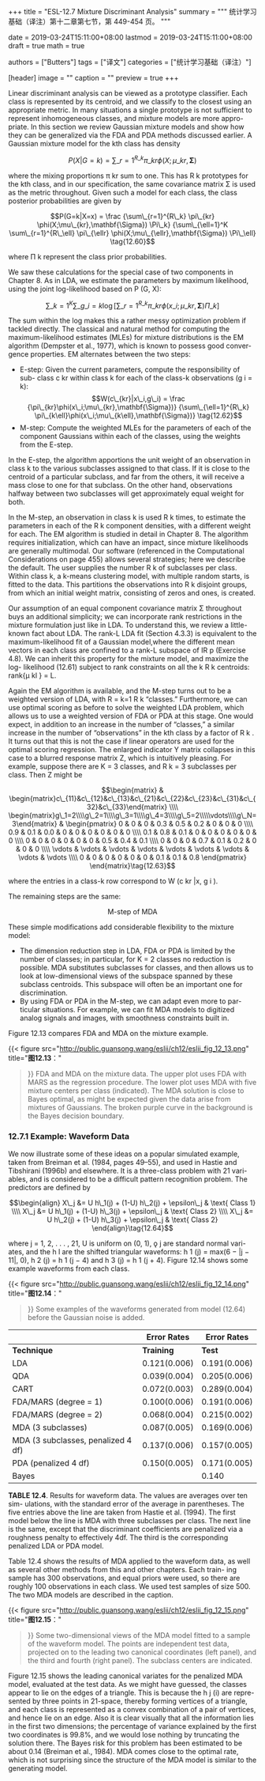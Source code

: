 +++
title = "ESL-12.7 Mixture Discriminant Analysis"
summary = """
统计学习基础（译注）第十二章第七节，第 449-454 页。
"""

date = 2019-03-24T15:11:00+08:00
lastmod = 2019-03-24T15:11:00+08:00
draft = true 
math = true

authors = ["Butters"]
tags = ["译文"]
categories = ["统计学习基础（译注）"]

[header]
image = ""
caption = ""
preview = true
+++

Linear discriminant analysis can be viewed as a prototype classifier. Each
class is represented by its centroid, and we classify to the closest using an
appropriate metric. In many situations a single prototype is not sufficient
to represent inhomogeneous classes, and mixture models are more appro-
priate. In this section we review Gaussian mixture models and show how
they can be generalized via the FDA and PDA methods discussed earlier.
A Gaussian mixture model for the kth class has density

$$P(X|G=k) = \sum\_{r=1}^{R\_k}
\pi\_{kr} \phi(X; \mu\_{kr}, \mathbf{\Sigma}) \tag{12.59}$$

where the mixing proportions π kr sum to one. This has R k prototypes for
the kth class, and in our specification, the same covariance matrix Σ is
used as the metric throughout. Given such a model for each class, the class
posterior probabilities are given by

$$P(G=k|X=x) = \frac
{\sum\_{r=1}^{R\_k} \pi\_{kr} \phi(X;\mu\_{kr},\mathbf{\Sigma}) \Pi\_k}
{\sum\_{\ell=1}^K \sum\_{r=1}^{R\_\ell}
\pi\_{\ellr} \phi(X;\mu\_{\ellr},\mathbf{\Sigma}) \Pi\_\ell}
\tag{12.60}$$

where Π k represent the class prior probabilities.

We saw these calculations for the special case of two components in
Chapter 8. As in LDA, we estimate the parameters by maximum likelihood,
using the joint log-likelihood based on P (G, X):

$$\sum\_{k=1}^K \sum\_{g\_i=k} \log \left[
\sum\_{r=1}^{R\_k} \pi\_{kr} \phi(x\_i;\mu\_{kr},\mathbf{\Sigma}) \Pi\_k
\right]\tag{12.61}$$

The sum within the log makes this a rather messy optimization problem
if tackled directly. The classical and natural method for computing the
maximum-likelihood estimates (MLEs) for mixture distributions is the EM
algorithm (Dempster et al., 1977), which is known to possess good conver-
gence properties. EM alternates between the two steps:

- E-step: Given the current parameters, compute the responsibility of sub-
class c kr within class k for each of the class-k observations (g i = k):
$$W(c\_{kr}|x\_i,g\_i) = \frac
{\pi\_{kr}\phi(x\_i;\mu\_{kr},\mathbf{\Sigma})}
{\sum\_{\ell=1}^{R\_k} \pi\_{k\ell}\phi(x\_i;\mu\_{k\ell},\mathbf{\Sigma})}
\tag{12.62}$$
- M-step: Compute the weighted MLEs for the parameters of each of the
component Gaussians within each of the classes, using the weights
from the E-step.

In the E-step, the algorithm apportions the unit weight of an observation
in class k to the various subclasses assigned to that class. If it is close to the
centroid of a particular subclass, and far from the others, it will receive a
mass close to one for that subclass. On the other hand, observations halfway
between two subclasses will get approximately equal weight for both.

In the M-step, an observation in class k is used R k times, to estimate the
parameters in each of the R k component densities, with a different weight
for each. The EM algorithm is studied in detail in Chapter 8. The algorithm
requires initialization, which can have an impact, since mixture likelihoods
are generally multimodal. Our software (referenced in the Computational
Considerations on page 455) allows several strategies; here we describe the
default. The user supplies the number R k of subclasses per class. Within
class k, a k-means clustering model, with multiple random starts, is fitted
to the data. This partitions the observations into R k disjoint groups, from
which an initial weight matrix, consisting of zeros and ones, is created.

Our assumption of an equal component covariance matrix Σ throughout
buys an additional simplicity; we can incorporate rank restrictions in the
mixture formulation just like in LDA. To understand this, we review a little-
known fact about LDA. The rank-L LDA fit (Section 4.3.3) is equivalent to
the maximum-likelihood fit of a Gaussian model,where the different mean
vectors in each class are confined to a rank-L subspace of IR p (Exercise 4.8).
We can inherit this property for the mixture model, and maximize the log-
likelihood (12.61) subject to rank constraints on all the k R k centroids:
rank{μ kl } = L.

Again the EM algorithm is available, and the M-step turns out to be
a weighted version of LDA, with R = k=1 R k “classes.” Furthermore,
we can use optimal scoring as before to solve the weighted LDA problem,
which allows us to use a weighted version of FDA or PDA at this stage.
One would expect, in addition to an increase in the number of “classes,” a
similar increase in the number of “observations” in the kth class by a factor
of R k . It turns out that this is not the case if linear operators are used for
the optimal scoring regression. The enlarged indicator Y matrix collapses
in this case to a blurred response matrix Z, which is intuitively pleasing.
For example, suppose there are K = 3 classes, and R k = 3 subclasses per
class. Then Z might be

$$\begin{matrix}
 & \begin{matrix}c\_{11}&c\_{12}&c\_{13}&c\_{21}&c\_{22}&c\_{23}&c\_{31}&c\_{32}&c\_{33}\end{matrix}
\\\\ \begin{matrix}g\_1=2\\\\g\_2=1\\\\g\_3=1\\\\g\_4=3\\\\g\_5=2\\\\\vdots\\\\g\_N=3\end{matrix}
& \begin{pmatrix}
  0 & 0 & 0 & 0.3 & 0.5 & 0.2 & 0 & 0 & 0
  \\\\ 0.9 & 0.1 & 0.0 & 0 & 0 & 0 & 0 & 0 & 0
  \\\\ 0.1 & 0.8 & 0.1 & 0 & 0 & 0 & 0 & 0 & 0
  \\\\ 0 & 0 & 0 & 0 & 0 & 0 & 0.5 & 0.4 & 0.1
  \\\\ 0 & 0 & 0 & 0.7 & 0.1 & 0.2 & 0 & 0 & 0
  \\\\ \vdots & \vdots & \vdots & \vdots & \vdots & \vdots & \vdots & \vdots & \vdots
  \\\\ 0 & 0 & 0 & 0 & 0 & 0 & 0.1 & 0.1 & 0.8
\end{pmatrix}
\end{matrix}\tag{12.63}$$

where the entries in a class-k row correspond to W (c kr |x, g i ).

The remaining steps are the same:

$$\text{M-step of MDA}$$

These simple modifications add considerable flexibility to the mixture
model:

- The dimension reduction step in LDA, FDA or PDA is limited by
the number of classes; in particular, for K = 2 classes no reduction is
possible. MDA substitutes subclasses for classes, and then allows us
to look at low-dimensional views of the subspace spanned by these
subclass centroids. This subspace will often be an important one for
discrimination.
- By using FDA or PDA in the M-step, we can adapt even more to par-
ticular situations. For example, we can fit MDA models to digitized
analog signals and images, with smoothness constraints built in.

Figure 12.13 compares FDA and MDA on the mixture example.

{{< figure
  src="http://public.guansong.wang/eslii/ch12/eslii_fig_12_13.png"
  title="**图12.13**："
>}}
FDA and MDA on the mixture data. The upper plot uses
FDA with MARS as the regression procedure. The lower plot uses MDA with
five mixture centers per class (indicated). The MDA solution is close to Bayes
optimal, as might be expected given the data arise from mixtures of Gaussians.
The broken purple curve in the background is the Bayes decision boundary.

### 12.7.1 Example: Waveform Data

We now illustrate some of these ideas on a popular simulated example,
taken from Breiman et al. (1984, pages 49–55), and used in Hastie and
Tibshirani (1996b) and elsewhere. It is a three-class problem with 21 vari-
ables, and is considered to be a difficult pattern recognition problem. The
predictors are defined by

$$\begin{align}
X\_j &= U h\_1(j) + (1-U) h\_2(j) + \epsilon\_j  & \text{ Class 1}
\\\\ X\_j &= U h\_1(j) + (1-U) h\_3(j) + \epsilon\_j  & \text{ Class 2}
\\\\ X\_j &= U h\_2(j) + (1-U) h\_3(j) + \epsilon\_j  & \text{ Class 2}
\end{align}\tag{12.64}$$

where j = 1, 2, . . . , 21, U is uniform on (0, 1), ǫ j are standard normal vari-
ates, and the h l are the shifted triangular waveforms: h 1 (j) = max(6 −
|j − 11|, 0), h 2 (j) = h 1 (j − 4) and h 3 (j) = h 1 (j + 4). Figure 12.14 shows
some example waveforms from each class.

{{< figure
  src="http://public.guansong.wang/eslii/ch12/eslii_fig_12_14.png"
  title="**图12.14**："
>}}
Some examples of the waveforms generated from model (12.64)
before the Gaussian noise is added.

|               |  Error Rates | Error Rates |
|---------------|--------------|-------------|
| **Technique** | **Training** | **Test**    |
| LDA                                | 0.121(0.006) | 0.191(0.006) |
| QDA                                | 0.039(0.004) | 0.205(0.006) |
| CART                               | 0.072(0.003) | 0.289(0.004) |
| FDA/MARS (degree = 1)              | 0.100(0.006) | 0.191(0.006) |
| FDA/MARS (degree = 2)              | 0.068(0.004) | 0.215(0.002) |
| MDA (3 subclasses)                 | 0.087(0.005) | 0.169(0.006) |
| MDA (3 subclasses, penalized 4 df) | 0.137(0.006) | 0.157(0.005) |
| PDA (penalized 4 df)               | 0.150(0.005) | 0.171(0.005) |
| Bayes                              |              | 0.140        |
**TABLE 12.4**. Results for waveform data. The values are averages over ten sim-
ulations, with the standard error of the average in parentheses. The five entries
above the line are taken from Hastie et al. (1994). The first model below the line
is MDA with three subclasses per class. The next line is the same, except that the
discriminant coefficients are penalized via a roughness penalty to effectively 4df.
The third is the corresponding penalized LDA or PDA model.


Table 12.4 shows the results of MDA applied to the waveform data, as
well as several other methods from this and other chapters. Each train-
ing sample has 300 observations, and equal priors were used, so there are
roughly 100 observations in each class. We used test samples of size 500.
The two MDA models are described in the caption.

{{< figure
  src="http://public.guansong.wang/eslii/ch12/eslii_fig_12_15.png"
  title="**图12.15**："
>}}
Some two-dimensional views of the MDA model fitted to a
sample of the waveform model. The points are independent test data, projected
on to the leading two canonical coordinates (left panel), and the third and fourth
(right panel). The subclass centers are indicated.

Figure 12.15 shows the leading canonical variates for the penalized MDA
model, evaluated at the test data. As we might have guessed, the classes
appear to lie on the edges of a triangle. This is because the h j (i) are repre-
sented by three points in 21-space, thereby forming vertices of a triangle,
and each class is represented as a convex combination of a pair of vertices,
and hence lie on an edge. Also it is clear visually that all the information
lies in the first two dimensions; the percentage of variance explained by the
first two coordinates is 99.8%, and we would lose nothing by truncating the
solution there. The Bayes risk for this problem has been estimated to be
about 0.14 (Breiman et al., 1984). MDA comes close to the optimal rate,
which is not surprising since the structure of the MDA model is similar to
the generating model.